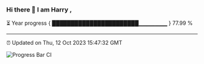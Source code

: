 ### Hi there 👋 I am Harry , 

⏳ Year progress { ███████████████████████▁▁▁▁▁▁▁ } 77.99 %

---

⏰ Updated on Thu, 12 Oct 2023 15:47:32 GMT

![Progress Bar CI](https://github.com/duykhang68/duykhang68/workflows/Progress%20Bar%20CI/badge.svg)

